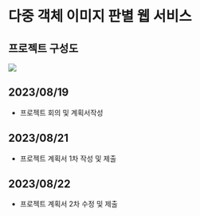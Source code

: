 # 다중 객체 이미지 판별 웹 서비스

## 프로젝트 구성도
<img src='https://www.notion.so/1b52ee9ce20d479497441c83172600a6?pvs=4#c8df02e6e1164636b2cc98c6ed728583'>

## 2023/08/19
- 프로젝트 회의 및 계획서작성

## 2023/08/21
- 프로젝트 계획서 1차 작성 및 제출

## 2023/08/22
- 프로젝트 계획서 2차 수정 및 제출

